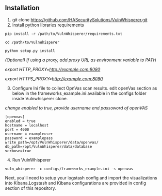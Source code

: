 ## Installation
1. git clone https://github.com/HASecuritySolutions/VulnWhisperer.git 
2. Install python libraries requirements

`pip install -r /path/to/VulnWhisperer/requirements.txt`

`cd /path/to/VulnWhisperer`

`python setup.py install`

*(Optional) If using a proxy, add proxy URL as environment variable to PATH*

*export HTTP_PROXY=http://example.com:8080*

*export HTTPS_PROXY=http://example.com:8080*

3. Configure Ini file to collect OpnVas scan results. edit openVas section as below in the frameworks_example.ini available in the configs folder inside Vulnwhisperer clone.

*change enabled to true, provide username and passoword of openVAS*

```
[openvas]
enabled = true
hostname = localhost
port = 4000
username = exampleuser
password = examplepass
write_path=/opt/VulnWhisperer/data/openvas/
db_path=/opt/VulnWhisperer/data/database
verbose=true
```


4. Run VulnWhisperer

`vuln_whisperer -c configs/frameworks_example.ini -s openvas`

Next, you'll need to setup your logstash config and import the visualizations into Kibana.Logstash and Kibana configurations are provided in config section of this repository.
